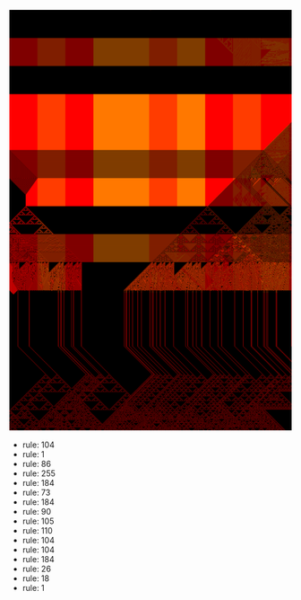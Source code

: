 ![photo](./output.png) 
 * rule: 104
* rule: 1
* rule: 86
* rule: 255
* rule: 184
* rule: 73
* rule: 184
* rule: 90
* rule: 105
* rule: 110
* rule: 104
* rule: 104
* rule: 184
* rule: 26
* rule: 18
* rule: 1
